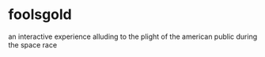 # foolsgold
an interactive experience alluding to the plight of the american public during the space race

